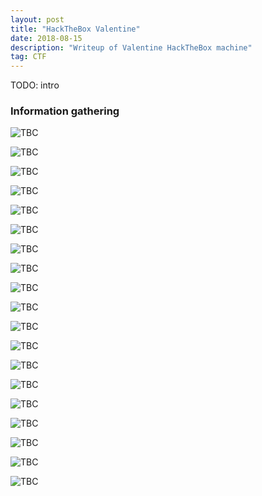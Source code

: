 ```yaml
---
layout: post
title: "HackTheBox Valentine"
date: 2018-08-15 
description: "Writeup of Valentine HackTheBox machine"
tag: CTF
---   
```


TODO: intro

### Information gathering

![](/images/posts/Valentine/img1.png "TBC")

![](/images/posts/Valentine/img2.png "TBC")

![](/images/posts/Valentine/img3.png "TBC")

![](/images/posts/Valentine/img4.png "TBC")

![](/images/posts/Valentine/img5.png "TBC")

![](/images/posts/Valentine/img6.png "TBC")

![](/images/posts/Valentine/img7.png "TBC")

![](/images/posts/Valentine/img8.png "TBC")

![](/images/posts/Valentine/img9.png "TBC")

![](/images/posts/Valentine/img10.png "TBC")

![](/images/posts/Valentine/img11.png "TBC")

![](/images/posts/Valentine/img12.png "TBC")

![](/images/posts/Valentine/img13.png "TBC")

![](/images/posts/Valentine/img14.png "TBC")

![](/images/posts/Valentine/img15.png "TBC")

![](/images/posts/Valentine/img16.png "TBC")

![](/images/posts/Valentine/img17.png "TBC")

![](/images/posts/Valentine/img18.png "TBC")

![](/images/posts/Valentine/img19.png "TBC")
